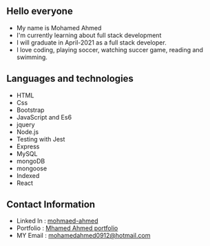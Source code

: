 ## Hello everyone
- My name is Mohamed Ahmed 
- I'm currently learning  about full stack development
- I will graduate in April-2021 as a full stack developer.
- I love coding, playing soccer, watching succer game, reading and swimming.

## Languages and technologies 
- HTML
- Css
- Bootstrap
- JavaScript and Es6
- jquery
- Node.js
- Testing with Jest
- Express
- MySQL
- mongoDB
- mongoose
- Indexed
- React


## Contact Information 
* Linked In :  [mohmaed-ahmed](https://www.linkedin.com/in/mohamed-ahmed-27075b222/)
* Portfolio : [Mhamed Ahmed portfolio](https://mohamedahmed-1980.github.io/mohamedahmed-1980/)
* MY Email : mohamedahmed0912@hotmail.com





